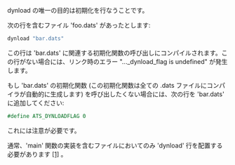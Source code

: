 dynload の唯一の目的は初期化を行なうことです。

次の行を含むファイル 'foo.dats' があったとします:

```ocaml
dynload "bar.dats"
```

この行は 'bar.dats' に関連する初期化関数の呼び出しにコンパイルされます。この行がない場合には、リンク時のエラー
"..._dynload_flag is undefined" が発生します。

もし 'bar.dats' の初期化関数 (この初期化関数は全ての .dats ファイルにコンパイラが自動的に生成します)
を呼び出したくない場合には、次の行を 'bar.dats' に追加してください:

```ocaml
#define ATS_DYNLOADFLAG 0
```

これには注意が必要です。

通常、'main' 関数の実装を含むファイルにおいてのみ 'dynload' 行を配置する必要があります [\[1\]][1] 。

[1]: https://groups.google.com/d/msg/ats-lang-users/jqFEAf1drXc/uv5x_rx3aMEJ
